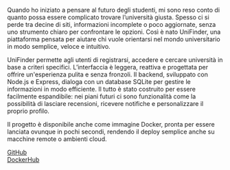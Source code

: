 Quando ho iniziato a pensare al futuro degli studenti, mi sono reso conto di quanto possa essere complicato trovare l’università giusta. Spesso ci si perde tra decine di siti, informazioni incomplete o poco aggiornate, senza uno strumento chiaro per confrontare le opzioni. Così è nato UniFinder, una piattaforma pensata per aiutare chi vuole orientarsi nel mondo universitario in modo semplice, veloce e intuitivo.

UniFinder permette agli utenti di registrarsi, accedere e cercare università in base a criteri specifici. L’interfaccia è leggera, reattiva e progettata per offrire un'esperienza pulita e senza fronzoli. Il backend, sviluppato con Node.js e Express, dialoga con un database SQLite per gestire le informazioni in modo efficiente. Il tutto è stato costruito per essere facilmente espandibile: nei piani futuri ci sono funzionalità come la possibilità di lasciare recensioni, ricevere notifiche e personalizzare il proprio profilo.

Il progetto è disponibile anche come immagine Docker, pronta per essere lanciata ovunque in pochi secondi, rendendo il deploy semplice anche su macchine remote o ambienti cloud.

[GitHub](https://github.com/AlinTheDude/UniFinder)  
[DockerHub](https://hub.docker.com/r/alinthedude/unifinder)
